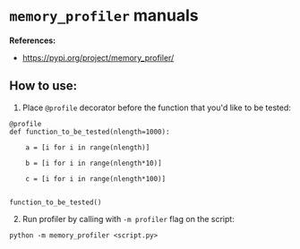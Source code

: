 # `memory_profiler` manuals

**References:**
- https://pypi.org/project/memory_profiler/


## How to use:


1. Place `@profile` decorator before the function that you'd like to be tested:

~~~~
@profile
def function_to_be_tested(nlength=1000):

    a = [i for i in range(nlength)]

    b = [i for i in range(nlength*10)]

    c = [i for i in range(nlength*100)]


function_to_be_tested()
~~~~

2. Run profiler by calling with `-m profiler` flag on the script:

~~~~
python -m memory_profiler <script.py>
~~~~
